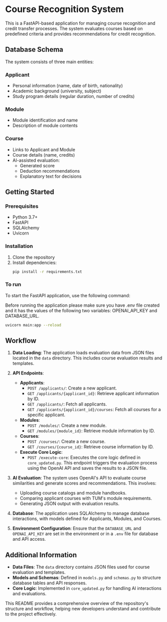 # Course Recognition System

This is a FastAPI-based application for managing course recognition and credit transfer processes. The system evaluates courses based on predefined criteria and provides recommendations for credit recognition.

## Database Schema

The system consists of three main entities:

### Applicant
- Personal information (name, date of birth, nationality)
- Academic background (university, subject)
- Study program details (regular duration, number of credits)

### Module
- Module identification and name
- Description of module contents

### Course
- Links to Applicant and Module
- Course details (name, credits)
- AI-assisted evaluation:
  - Generated score
  - Deduction recommendations
  - Explanatory text for decisions

## Getting Started

### Prerequisites
- Python 3.7+
- FastAPI
- SQLAlchemy
- Uvicorn

### Installation
1. Clone the repository
2. Install dependencies:
   ```bash
   pip install -r requirements.txt
   ```

### To run

To start the FastAPI application, use the following command:

Before running the application please make sure you have .env file created and it has the values of the following two variables: OPENAI_API_KEY and DATABASE_URL.


```bash
uvicorn main:app --reload
```

## Workflow

1. **Data Loading**: The application loads evaluation data from JSON files located in the `data` directory. This includes course evaluation results and templates.

2. **API Endpoints**:
   - **Applicants**:
     - `POST /applicants/`: Create a new applicant.
     - `GET /applicants/{applicant_id}`: Retrieve applicant information by ID.
     - `GET /applicants/`: Fetch all applicants.
     - `GET /applicants/{applicant_id}/courses`: Fetch all courses for a specific applicant.
   - **Modules**:
     - `POST /modules/`: Create a new module.
     - `GET /modules/{module_id}`: Retrieve module information by ID.
   - **Courses**:
     - `POST /courses/`: Create a new course.
     - `GET /courses/{course_id}`: Retrieve course information by ID.
   - **Execute Core Logic**:
     - `POST /execute-core`: Executes the core logic defined in `core_updated.py`. This endpoint triggers the evaluation process using the OpenAI API and saves the results to a JSON file.

3. **AI Evaluation**: The system uses OpenAI's API to evaluate course similarities and generate scores and recommendations. This involves:
   - Uploading course catalogs and module handbooks.
   - Comparing applicant courses with TUM's module requirements.
   - Generating JSON output with evaluation results.

4. **Database**: The application uses SQLAlchemy to manage database interactions, with models defined for Applicants, Modules, and Courses.

5. **Environment Configuration**: Ensure that the `DATABASE_URL` and `OPENAI_API_KEY` are set in the environment or in a `.env` file for database and API access.

## Additional Information

- **Data Files**: The `data` directory contains JSON files used for course evaluation and templates.
- **Models and Schemas**: Defined in `models.py` and `schemas.py` to structure database tables and API responses.
- **Core Logic**: Implemented in `core_updated.py` for handling AI interactions and evaluations.

This README provides a comprehensive overview of the repository's structure and workflow, helping new developers understand and contribute to the project effectively.